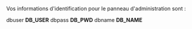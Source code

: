Vos informations d'identification pour le panneau d'administration sont :

dbuser __DB_USER__
dbpass __DB_PWD__
dbname __DB_NAME__
